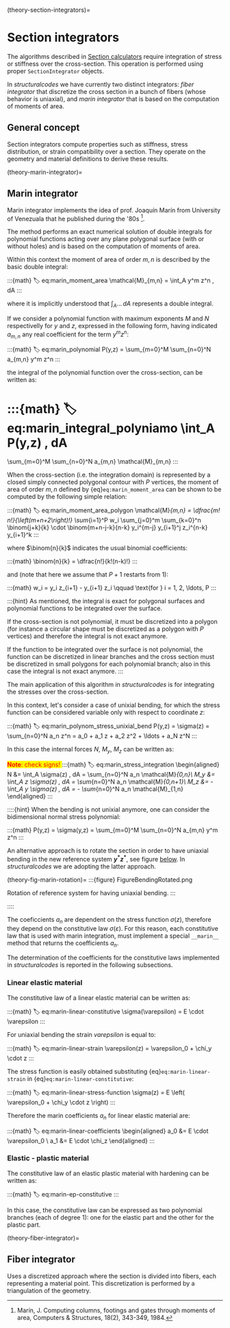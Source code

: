(theory-section-integrators)=
# Section integrators
The algorithms described in [Section calculators](theory-section-calculator) require integration of stress or stiffness over the cross-section. This operation is performed using proper `SectionIntegrator` objects. 

In *structuralcodes* we have currently two distinct integrators: *fiber integrator* that discretize the cross section in a bunch of fibers (whose behavior is uniaxial), and *marin integrator* that is based on the computation of moments of area.

## General concept
Section integrators compute properties such as stiffness, stress distribution, or strain compatibility over a section. They operate on the geometry and material definitions to derive these results.

(theory-marin-integrator)=
## Marin integrator
Marin integrator implements the idea of prof. Joaquín Marín from University of Venezuala that he published during the '80s [^marin1984].

The method performs an exact numerical solution of double integrals for polynomial functions acting over any plane polygonal surface (with or without holes) and is based on the computation of moments of area.

Within this context the moment of area of order $m, n$ is described by the basic double integral:

:::{math}
:label: eq:marin_moment_area
\mathcal{M}_{m,n} = \int_A y^m z^n \, dA
:::

where it is implicitly understood that $\int_A ... \, dA$ represents a double integral.

If we consider a polynomial function with maximum exponents $M$ and $N$ respectivelly for $y$ and $z$, expressed in the following form, having indicated $a_{m,n}$ any real coefficient for the term $y^m z^n$:

:::{math}
:label: eq:marin_polynomial
P(y,z) = 
\sum_{m=0}^M \sum_{n=0}^N a_{m,n} y^m z^n
:::

the integral of the polynomial function over the cross-section, can be written as:

:::{math}
:label: eq:marin_integral_polyniamo
\int_A P(y,z) \, dA
=
\sum_{m=0}^M \sum_{n=0}^N a_{m,n} \mathcal{M}_{m,n}
:::

When the cross-section (i.e. the integration domain) is represented by a closed simply connected polygonal contour with $P$ vertices, the moment of area of order $m, n$ defined by {eq}`eq:marin_moment_area` can be shown to be computed by the following simple relation:

:::{math}
:label: eq:marin_moment_area_polygon
\mathcal{M}_{m,n} = \dfrac{m! n!}{\left(m+n+2\right)!}
\sum_{i=1}^P w_i \sum_{j=0}^m \sum_{k=0}^n 
\binom{j+k}{k} \cdot \binom{m+n-j-k}{n-k}
y_i^{m-j} y_{i+1}^j z_i^{n-k} y_{i+1}^k
:::

where $\binom{n}{k}$ indicates the usual binomial coefficients:

:::{math}
\binom{n}{k} = 
\dfrac{n!}{k!(n-k)!}
:::

and (note that here we assume that $P+1$ restarts from $1$):

:::{math}
w_i = y_i z_{i+1} - y_{i+1} z_i
\qquad
\text{for } i = 1, 2, \ldots, P
:::

:::{hint}
As mentioned, the integral is exact for polygonal surfaces and polynomial functions to be integrated over the surface.

If the cross-section is not polynomial, it must be discretized into a polygon (for instance a circular shape must be discretized as a polygon with $P$ vertices) and therefore the integral is not exact anymore.

If the function to be integrated over the surface is not polynomial, the function can be discretized in linear branches and the cross section must be discretized in small polygons for each polynomial branch; also in this case the integral is not exact anymore.
:::

The main application of this algorithm in *structuralcodes* is for integrating the stresses over the cross-section.

In this context, let's consider a case of unixial bending, for which the stress function can be considered variable only with respect to coordinate $z$:

:::{math}
:label: eq:marin_polynom_stress_unixial_bend
P(y,z) = \sigma(z) = \sum_{n=0}^N a_n z^n = a_0 + a_1 z + a_2 z^2 + \ldots + a_N z^N
:::

In this case the internal forces $N$, $M_y$, $M_z$ can be written as:

<span style="background-color:yellow; color:red">**Note**: check signs! </span>
:::{math}
:label: eq:marin_stress_integration
\begin{aligned}
N &= \int_A \sigma(z) \, dA = \sum_{n=0}^N a_n \mathcal{M}_{0,n}\\
M_y &= \int_A z \sigma(z) \, dA = \sum_{n=0}^N a_n \mathcal{M}_{0,n+1}\\
M_z &= - \int_A y \sigma(z) \, dA = - \sum_{n=0}^N a_n \mathcal{M}_{1,n}
\end{aligned}
:::

::::{hint}
When the bending is not unixial anymore, one can consider the bidimensional normal stress polynomial:

:::{math}
P(y,z) = \sigma(y,z) = \sum_{m=0}^M \sum_{n=0}^N a_{m,n} y^m z^n 
:::

An alternative approach is to rotate the section in order to have uniaxial bending in the new reference system **$y^*z^*$**, see figure [below](theory-fig-marin-rotation). In *structuralcodes* we are adopting the latter approach.

(theory-fig-marin-rotation)=
:::{figure} FigureBendingRotated.png

Rotation of reference system for having uniaxial bending.
:::

::::

The coeficcients $a_n$ are dependent on the stress function $\sigma(z)$, therefore they depend on the constitutive law $\sigma(\varepsilon)$. For this reason, each constitutive law that is used with marin integration, must implement a special `__marin__` method that returns the coefficients $a_n$.

The determination of the coefficients for the constitutive laws implemented in *structuralcodes* is reported in the following subsections.

### Linear elastic material

The constitutive law of a linear elastic material can be written as:

:::{math}
:label: eq:marin-linear-constitutive
\sigma(\varepsilon) = E \cdot \varepsilon
:::

For uniaxial bending the strain $varepsilon$ is equal to:

:::{math}
:label: eq:marin-linear-strain
\varepsilon(z) = \varepsilon_0 + \chi_y \cdot z
:::

The stress function is easily obtained substituting {eq}`eq:marin-linear-strain` in {eq}`eq:marin-linear-constitutive`:

:::{math}
:label: eq:marin-linear-stress-function
\sigma(z) = E \left( \varepsilon_0 + \chi_y \cdot z \right)
:::

Therefore the marin coefficients $a_n$ for linear elastic material are:

:::{math}
:label: eq:marin-linear-coefficients
\begin{aligned}
a_0 &= E \cdot \varepsilon_0 \\
a_1 &= E \cdot \chi_z
\end{aligned}
:::

### Elastic - plastic material

The constitutive law of an elastic plastic material with hardening can be written as:

:::{math}
:label: eq:marin-ep-constitutive
:::

In this case, the constitutive law can be expressed as two polynomial branches (each of degree 1): one for the elastic part and the other for the plastic part.




[^marin1984]: Marín, J. Computing columns, footings and gates through moments of area, Computers & Structures, 18(2), 343-349, 1984.

(theory-fiber-integrator)=
## Fiber integrator
Uses a discretized approach where the section is divided into fibers, each representing a material point. This discretization is performed by a triangulation of the geometry.
